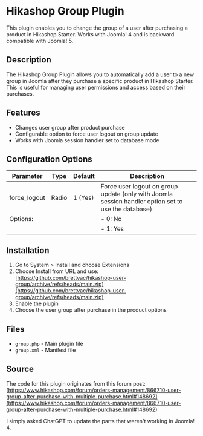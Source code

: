 # Hikashop Group Plugin

This plugin enables you to change the group of a user after purchasing a product in Hikashop Starter. Works with Joomla! 4 and is backward compatible with Joomla! 5. 

## Description
The Hikashop Group Plugin allows you to automatically add a user to a new group in Joomla after they purchase a specific product in Hikashop Starter. This is useful for managing user permissions and access based on their purchases.

## Features
- Changes user group after product purchase
- Configurable option to force user logout on group update
- Works with Joomla session handler set to database mode

## Configuration Options
| Parameter | Type | Default | Description |
|-----------|------|---------|-------------|
| force_logout | Radio | 1 (Yes) | Force user logout on group update (only with Joomla session handler option set to use the database) |
| Options: | | | - 0: No |
|          | | | - 1: Yes |

## Installation
1. Go to System > Install and choose Extensions
2. Choose Install from URL and use: [https://github.com/brettvac/hikashop-user-group/archive/refs/heads/main.zip](https://github.com/brettvac/hikashop-user-group/archive/refs/heads/main.zip)
4. Enable the plugin
5. Choose the user group after purchase in the product options

## Files
- `group.php` - Main plugin file
- `group.xml` - Manifest file

## Source
The code for this plugin originates from this forum post:  
[https://www.hikashop.com/forum/orders-management/866710-user-group-after-purchase-with-multiple-purchase.html#148692](https://www.hikashop.com/forum/orders-management/866710-user-group-after-purchase-with-multiple-purchase.html#148692)

I simply asked ChatGPT to update the parts that weren't working in Joomla! 4.
